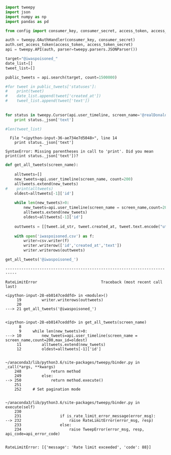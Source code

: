 

```python
import tweepy
import json
import numpy as np
import pandas as pd
```


```python
from config import consumer_key, consumer_secret, access_token, access_token_secret

auth = tweepy.OAuthHandler(consumer_key, consumer_secret)
auth.set_access_token(access_token, access_token_secret)
api = tweepy.API(auth, parser=tweepy.parsers.JSONParser())
```


```python
target="@iwaspoisoned_"
date_list=[]
tweet_list=[]

public_tweets = api.search(target, count=1500000)

#for tweet in public_tweets['statuses']:
#    print(tweet)
#    date_list.append(tweet['created_at'])
#    tweet_list.append(tweet['text'])
    
        
for status in tweepy.Cursor(api.user_timeline, screen_name='@realDonaldTrump').items():
    print status._json['text']    

#len(tweet_list)
```


      File "<ipython-input-36-ae734e7d5048>", line 14
        print status._json['text']
                   ^
    SyntaxError: Missing parentheses in call to 'print'. Did you mean print(int status._json['text'])?




```python
def get_all_tweets(screen_name):
    
    alltweets=[]
    new_tweets=api.user_timeline(screen_name, count=200)
    alltweets.extend(new_tweets)
#    print(alltweets)
    oldest=alltweets[-1]['id']
    
    while len(new_tweets)>0:
        new_tweets=api.user_timeline(screen_name = screen_name,count=200,max_id=oldest)
        alltweets.extend(new_tweets)
        oldest=alltweets[-1]['id']
    
    outtweets = [[tweet.id_str, tweet.created_at, tweet.text.encode("utf-8")] for tweet in alltweets]    
    
    with open('iwaspoisoned.csv') as f:
        writer=csv.writer(f)
        writer.writerow(['id','created_at','text'])
        writer.writerows(outtweets)

get_all_tweets('@iwaspoisoned_')
```


    ---------------------------------------------------------------------------

    RateLimitError                            Traceback (most recent call last)

    <ipython-input-28-eb0147ceddfd> in <module>()
         19         writer.writerows(outtweets)
         20 
    ---> 21 get_all_tweets('@iwaspoisoned_')
    

    <ipython-input-28-eb0147ceddfd> in get_all_tweets(screen_name)
          8 
          9     while len(new_tweets)>0:
    ---> 10         new_tweets=api.user_timeline(screen_name = screen_name,count=200,max_id=oldest)
         11         alltweets.extend(new_tweets)
         12         oldest=alltweets[-1]['id']


    ~/anaconda3/lib/python3.6/site-packages/tweepy/binder.py in _call(*args, **kwargs)
        248             return method
        249         else:
    --> 250             return method.execute()
        251 
        252     # Set pagination mode


    ~/anaconda3/lib/python3.6/site-packages/tweepy/binder.py in execute(self)
        230 
        231                 if is_rate_limit_error_message(error_msg):
    --> 232                     raise RateLimitError(error_msg, resp)
        233                 else:
        234                     raise TweepError(error_msg, resp, api_code=api_error_code)


    RateLimitError: [{'message': 'Rate limit exceeded', 'code': 88}]


